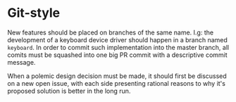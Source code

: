 # Git-style

New features should be placed on branches of the same name. I.g: the development
of a keyboard device driver should happen in a branch named `keyboard`. In order
to commit such implementation into the master branch, all comits must be squashed
into one big PR commit with a descriptive commit message.

When a polemic design decision must be made, it should first be discussed on a
new open issue, with each side presenting rational reasons to why it's proposed
solution is better in the long run.